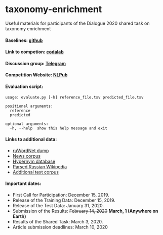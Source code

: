 # taxonomy-enrichment
Useful materials for participants of the Dialogue 2020 shared task on taxonomy enrichment

#### Baselines: [github](https://github.com/dialogue-evaluation/taxonomy-enrichment/tree/master/baselines)
#### Link to competion: [codalab](https://competitions.codalab.org/competitions/22168)
#### Discussion group: [Telegram](https://t.me/joinchat/Ckja7Vh00qPOU887pLonqQ)
#### Competition Website: [NLPub](https://russe.nlpub.org/2020/isa/)

#### Evaluation script:
```
usage: evaluate.py [-h] reference_file.tsv predicted_file.tsv

positional arguments:
  reference
  predicted

optional arguments:
  -h, --help  show this help message and exit
```

#### Links to additional data:

* [ruWordNet dump](https://drive.google.com/file/d/1McTwDUlw2AoDl-0xHlyH6y-mIVXOcn1U/view)
* [News corpus](http://bit.ly/38CLlmW)
* [Hypernym database](http://panchenko.me/data/joint/isas/ru-librusec-wiki-diff.csv.gz)
* [Parsed Russian Wikipedia](http://panchenko.me/data/joint/corpora/wikipedia-ru-2018.txt.gz)
* [Additional text corpus](http://panchenko.me/data/russe/librusec_fb2.plain.gz)

#### Important dates:
* First Call for Participation: December 15, 2019.
* Release of the Training Data: December 15, 2019.
* Release of the Test Data: January 31, 2020.
* Submission of the Results: ~~February 14, 2020~~ **March, 1 (Anywhere on Earth)**
* Results of the Shared Task: March 3, 2020.
* Article submission deadlines: March 10, 2020
